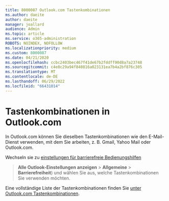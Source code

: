 ```yaml
---
title: 8000087 Outlook.com Tastenkombinationen
ms.author: daeite
author: daeite
manager: joallard
audience: Admin
ms.topic: article
ms.service: o365-administration
ROBOTS: NOINDEX, NOFOLLOW
ms.localizationpriority: medium
ms.custom: 8000087
ms.date: 04/21/2020
ms.openlocfilehash: ccbc2403bec467f41de67b2fddff90d8a7a23748
ms.sourcegitcommit: c4e8c29a94f840816a023131ea7b4a2bf876c305
ms.translationtype: MT
ms.contentlocale: de-DE
ms.lasthandoff: 06/29/2022
ms.locfileid: "66431014"
---
```

# <a name="keyboard-shortcuts-in-outlookcom"></a>Tastenkombinationen in Outlook.com

In Outlook.com können Sie dieselben Tastenkombinationen wie den E-Mail-Dienst verwenden, mit dem Sie arbeiten, z. B. Gmail, Yahoo Mail oder Outlook.com.

Wechseln sie zu [einstellungen für barrierefreie Bedienungshilfen](https://go.microsoft.com/fwlink/?linkid=2080840)  
 > **Alle Outlook-Einstellungen anzeigen** >  **Allgemeine** >  **Barrierefreiheit**) und wählen Sie aus, welche Tastenkombinationen Sie verwenden möchten.

Eine vollständige Liste der Tastenkombinationen finden Sie [unter Outlook.com Tastenkombinationen](https://support.microsoft.com/topic/keyboard-shortcuts-for-outlook-3cdeb221-7ae5-4c1d-8c1d-9e63216c1efd).